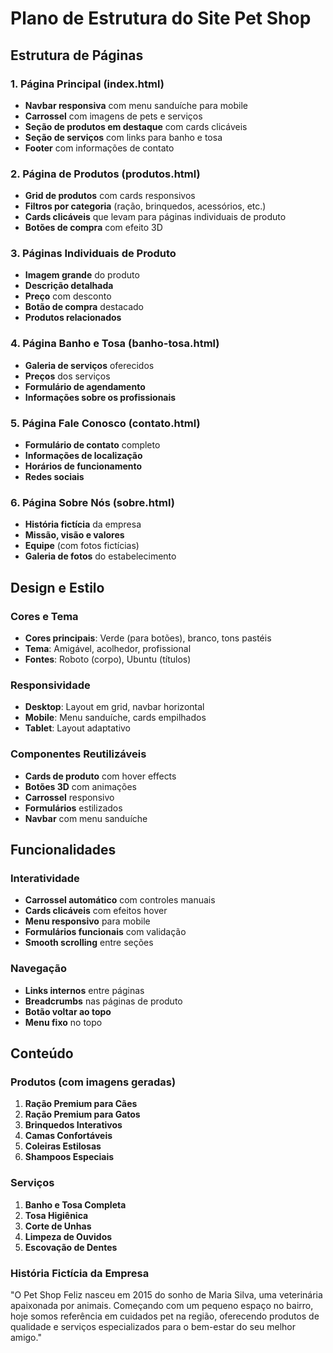 # Plano de Estrutura do Site Pet Shop

## Estrutura de Páginas

### 1. Página Principal (index.html)
- **Navbar responsiva** com menu sanduíche para mobile
- **Carrossel** com imagens de pets e serviços
- **Seção de produtos em destaque** com cards clicáveis
- **Seção de serviços** com links para banho e tosa
- **Footer** com informações de contato

### 2. Página de Produtos (produtos.html)
- **Grid de produtos** com cards responsivos
- **Filtros por categoria** (ração, brinquedos, acessórios, etc.)
- **Cards clicáveis** que levam para páginas individuais de produto
- **Botões de compra** com efeito 3D

### 3. Páginas Individuais de Produto
- **Imagem grande** do produto
- **Descrição detalhada**
- **Preço** com desconto
- **Botão de compra** destacado
- **Produtos relacionados**

### 4. Página Banho e Tosa (banho-tosa.html)
- **Galeria de serviços** oferecidos
- **Preços** dos serviços
- **Formulário de agendamento**
- **Informações sobre os profissionais**

### 5. Página Fale Conosco (contato.html)
- **Formulário de contato** completo
- **Informações de localização**
- **Horários de funcionamento**
- **Redes sociais**

### 6. Página Sobre Nós (sobre.html)
- **História fictícia** da empresa
- **Missão, visão e valores**
- **Equipe** (com fotos fictícias)
- **Galeria de fotos** do estabelecimento

## Design e Estilo

### Cores e Tema
- **Cores principais**: Verde (para botões), branco, tons pastéis
- **Tema**: Amigável, acolhedor, profissional
- **Fontes**: Roboto (corpo), Ubuntu (títulos)

### Responsividade
- **Desktop**: Layout em grid, navbar horizontal
- **Mobile**: Menu sanduíche, cards empilhados
- **Tablet**: Layout adaptativo

### Componentes Reutilizáveis
- **Cards de produto** com hover effects
- **Botões 3D** com animações
- **Carrossel** responsivo
- **Formulários** estilizados
- **Navbar** com menu sanduíche

## Funcionalidades

### Interatividade
- **Carrossel automático** com controles manuais
- **Cards clicáveis** com efeitos hover
- **Menu responsivo** para mobile
- **Formulários funcionais** com validação
- **Smooth scrolling** entre seções

### Navegação
- **Links internos** entre páginas
- **Breadcrumbs** nas páginas de produto
- **Botão voltar ao topo**
- **Menu fixo** no topo

## Conteúdo

### Produtos (com imagens geradas)
1. **Ração Premium para Cães**
2. **Ração Premium para Gatos**
3. **Brinquedos Interativos**
4. **Camas Confortáveis**
5. **Coleiras Estilosas**
6. **Shampoos Especiais**

### Serviços
1. **Banho e Tosa Completa**
2. **Tosa Higiênica**
3. **Corte de Unhas**
4. **Limpeza de Ouvidos**
5. **Escovação de Dentes**

### História Fictícia da Empresa
"O Pet Shop Feliz nasceu em 2015 do sonho de Maria Silva, uma veterinária apaixonada por animais. Começando com um pequeno espaço no bairro, hoje somos referência em cuidados pet na região, oferecendo produtos de qualidade e serviços especializados para o bem-estar do seu melhor amigo."

